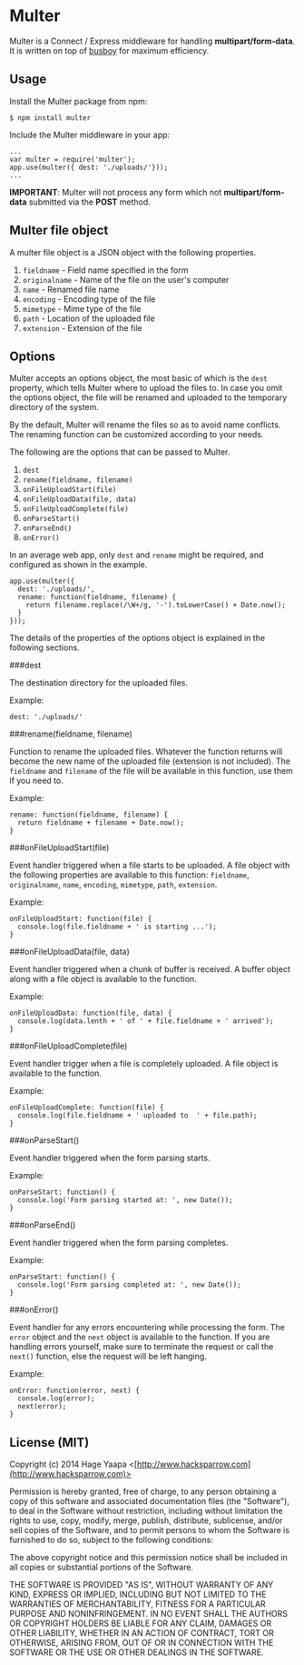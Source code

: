 Multer
======

Multer is a Connect / Express middleware for handling **multipart/form-data**. It is written on top of [busboy](https://github.com/mscdex/busboy) for maximum efficiency. 

## Usage

Install the Multer package from npm:

    $ npm install multer

Include the Multer middleware in your app:

    ...
    var multer = require('multer');
    app.use(multer({ dest: './uploads/'}));
    ...

**IMPORTANT**: Multer will not process any form which not **multipart/form-data** submitted via the **POST** method.

## Multer file object

A multer file object is a JSON object with the following properties.

1. `fieldname` - Field name specified in the form
2. `originalname` - Name of the file on the user's computer
3. `name` - Renamed file name
4. `encoding` - Encoding type of the file
5. `mimetype` - Mime type of the file
6. `path` - Location of the uploaded file
7. `extension` - Extension of the file

## Options

Multer accepts an options object, the most basic of which is the `dest` property, which tells Multer where to upload the files to. In case you omit the options object, the file will be renamed and uploaded to the temporary directory of the system.

By the default, Multer will rename the files so as to avoid name conflicts. The renaming function can be customized according to your needs.

The following are the options that can be passed to Multer.

1. `dest`
2. `rename(fieldname, filename)`
3. `onFileUploadStart(file)`
4. `onFileUploadData(file, data)`
5. `onFileUploadComplete(file)`
6. `onParseStart()`
7. `onParseEnd()`
8. `onError()`

In an average web app, only `dest` and `rename` might be required, and configured as shown in the example.

    app.use(multer({
      dest: './uploads/',
      rename: function(fieldname, filename) {
        return filename.replace(/\W+/g, '-').toLowerCase() + Date.now();
      }
    }));

The details of the properties of the options object is explained in the following sections.

###dest

The destination directory for the uploaded files.

Example:

    dest: './uploads/'

###rename(fieldname, filename)

Function to rename the uploaded files. Whatever the function returns will become the new name of the uploaded file (extension is not included). The `fieldname` and `filename` of the file will be available in this function, use them if you need to.

Example:

    rename: function(fieldname, filename) {
      return fieldname + filename + Date.now();
    }

###onFileUploadStart(file)

Event handler triggered when a file starts to be uploaded. A file object with the following properties are available to this function: `fieldname`, `originalname`, `name`, `encoding`, `mimetype`, `path`, `extension`.

Example:

    onFileUploadStart: function(file) {
      console.log(file.fieldname + ' is starting ...');
    }

###onFileUploadData(file, data)

Event handler triggered when a chunk of buffer is received. A buffer object along with a file object is available to the function.

Example:

    onFileUploadData: function(file, data) {
      console.log(data.lenth + ' of ' + file.fieldname + ' arrived');
    }

###onFileUploadComplete(file)

Event handler trigger when a file is completely uploaded. A file object is available to the function.

Example:

    onFileUploadComplete: function(file) {
      console.log(file.fieldname + ' uploaded to  ' + file.path);
    }

###onParseStart()

Event handler triggered when the form parsing starts.

Example:

    onParseStart: function() {
      console.log('Form parsing started at: ', new Date());
    }

###onParseEnd()

Event handler triggered when the form parsing completes.

Example:

    onParseStart: function() {
      console.log('Form parsing completed at: ', new Date());
    }

###onError()

Event handler for any errors encountering while processing the form. The `error` object and the `next` object is available to the function. If you are handling errors yourself, make sure to terminate the request or call the `next()` function, else the request will be left hanging.

Example:

    onError: function(error, next) {
      console.log(error);
      next(error);
    }

## License (MIT)

Copyright (c) 2014 Hage Yaapa <[http://www.hacksparrow.com](http://www.hacksparrow.com)>

Permission is hereby granted, free of charge, to any person obtaining a copy
of this software and associated documentation files (the "Software"), to deal
in the Software without restriction, including without limitation the rights
to use, copy, modify, merge, publish, distribute, sublicense, and/or sell
copies of the Software, and to permit persons to whom the Software is
furnished to do so, subject to the following conditions:

The above copyright notice and this permission notice shall be included in
all copies or substantial portions of the Software.

THE SOFTWARE IS PROVIDED "AS IS", WITHOUT WARRANTY OF ANY KIND, EXPRESS OR
IMPLIED, INCLUDING BUT NOT LIMITED TO THE WARRANTIES OF MERCHANTABILITY,
FITNESS FOR A PARTICULAR PURPOSE AND NONINFRINGEMENT. IN NO EVENT SHALL THE
AUTHORS OR COPYRIGHT HOLDERS BE LIABLE FOR ANY CLAIM, DAMAGES OR OTHER
LIABILITY, WHETHER IN AN ACTION OF CONTRACT, TORT OR OTHERWISE, ARISING FROM, OUT OF OR IN CONNECTION WITH THE SOFTWARE OR THE USE OR OTHER DEALINGS IN THE SOFTWARE.